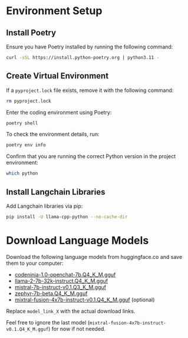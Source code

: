 # Environment Setup

## Install Poetry
Ensure you have Poetry installed by running the following command:

```bash
curl -sSL https://install.python-poetry.org | python3.11 -
```

## Create Virtual Environment
If a `pyproject.lock` file exists, remove it with the following command:

```bash
rm pyproject.lock
```

Enter the coding environment using Poetry:

```bash
poetry shell
```

To check the environment details, run:

```bash
poetry env info
```

Confirm that you are running the correct Python version in the project environment:

```bash
which python
```

## Install Langchain Libraries
Add Langchain libraries via pip:

```bash
pip install -U llama-cpp-python --no-cache-dir
```

# Download Language Models

Download the following language models from huggingface.co and save them to your computer:

- [codeninja-1.0-openchat-7b.Q4_K_M.gguf](model_link_1)
- [llama-2-7b-32k-instruct.Q4_K_M.gguf](model_link_2)
- [mistral-7b-instruct-v0.1.Q3_K_M.gguf](model_link_3)
- [zephyr-7b-beta.Q4_K_M.gguf](model_link_4)
- [mixtral-fusion-4x7b-instruct-v0.1.Q4_K_M.gguf](model_link_5) (optional)

Replace `model_link_X` with the actual download links.

Feel free to ignore the last model (`mixtral-fusion-4x7b-instruct-v0.1.Q4_K_M.gguf`) for now if not needed.